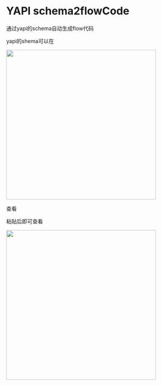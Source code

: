 # YAPI schema2flowCode

通过yapi的schema自动生成flow代码

yapi的shema可以在

<img src="http://ww1.sinaimg.cn/large/6d9c0eadgy1g5zge8faa5j21uq1ku4cl.jpg" height=400 />

查看

粘贴后即可查看


<img src="http://ww1.sinaimg.cn/large/6d9c0eadgy1g5zj6pkg88j21kw1mwqqr.jpg" height=400 />
